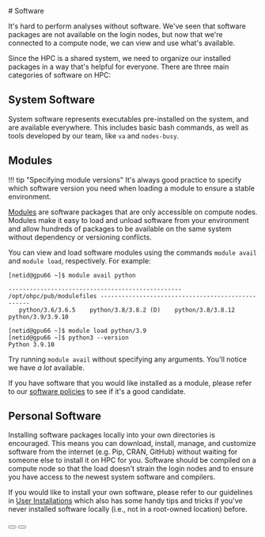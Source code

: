 <link rel="stylesheet" href="../../assets/stylesheets/buttons.css">
# Software

It's hard to perform analyses without software. We've seen that software packages are not available on the login nodes, but now that we're connected to a compute node, we can view and use what's available. 

Since the HPC is a shared system, we need to organize our installed packages in a way that's helpful for everyone. There are three main categories of software on HPC:

## System Software

System software represents executables pre-installed on the system, and are available everywhere. This includes basic bash commands, as well as tools developed by our team, like ```va``` and ```nodes-busy```. 

## Modules 

!!! tip "Specifying module versions"
    It's always good practice to specify which software version you need when loading a module to ensure a stable environment.

[Modules](../../software/modules/) are software packages that are only accessible on compute nodes. Modules make it easy to load and unload software from your environment and allow hundreds of packages to be available on the same system without dependency or versioning conflicts. 

You can view and load software modules using the commands ```module avail``` and ```module load```, respectively. For example:

```
[netid@gpu66 ~]$ module avail python
 
------------------------------------------------- /opt/ohpc/pub/modulefiles --------------------------------------------------
   python/3.6/3.6.5    python/3.8/3.8.2 (D)    python/3.8/3.8.12    python/3.9/3.9.10
 
[netid@gpu66 ~]$ module load python/3.9
[netid@gpu66 ~]$ python3 --version
Python 3.9.10
```

Try running ```module avail``` without specifying any arguments. You'll notice we have *a lot* available.

If you have software that you would like installed as a module, please refer to our [software policies](../../software/overview/) to see if it's a good candidate. 

## Personal Software

Installing software packages locally into your own directories is encouraged. This means you can download, install, manage, and customize software from the internet (e.g. Pip, CRAN, GitHub) without waiting for someone else to install it on HPC for you. Software should be compiled on a compute node so that the load doesn't strain the login nodes and to ensure you have access to the newest system software and compilers.

If you would like to install your own software, please refer to our guidelines in [User Installations](../../software/user_installations/) which also has some handy tips and tricks if you've never installed software locally (i.e., not in a root-owned location) before. 


<html>
<div class="button-container">
    <a href="/quick_start/accessing_compute/"><button class="left-button"></button></a>
    <a href="/quick_start/summary/"><button class="right-button"></button></a>
</div>
</html>